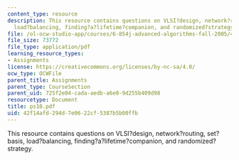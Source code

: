 ```yaml
---
content_type: resource
description: This resource contains questions on VLSI?design, network?routing, set?basis,
  load?balancing, finding?a?lifetime?companion, and randomized?strategy.
file: /ol-ocw-studio-app/courses/6-854j-advanced-algorithms-fall-2005/42f14afd294d7e0622cf5387b5b00ffb_ps10.pdf
file_size: 73772
file_type: application/pdf
learning_resource_types:
- Assignments
license: https://creativecommons.org/licenses/by-nc-sa/4.0/
ocw_type: OCWFile
parent_title: Assignments
parent_type: CourseSection
parent_uid: 725f2e04-cada-aedb-a6e0-9d255b409d98
resourcetype: Document
title: ps10.pdf
uid: 42f14afd-294d-7e06-22cf-5387b5b00ffb
---
```

This resource contains questions on VLSI?design, network?routing, set?basis, load?balancing, finding?a?lifetime?companion, and randomized?strategy.